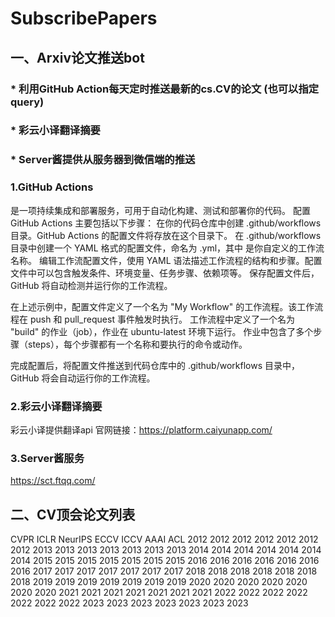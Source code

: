 # SubscribePapers

## 一、Arxiv论文推送bot
### * 利用GitHub Action每天定时推送最新的cs.CV的论文 (也可以指定query)
### * 彩云小译翻译摘要
### * Server酱提供从服务器到微信端的推送

### 1.GitHub Actions 
是一项持续集成和部署服务，可用于自动化构建、测试和部署你的代码。
配置 GitHub Actions 主要包括以下步骤：
在你的代码仓库中创建 .github/workflows 目录。GitHub Actions 的配置文件将存放在这个目录下。
在 .github/workflows 目录中创建一个 YAML 格式的配置文件，命名为 <workflow-name>.yml，其中 <workflow-name> 是你自定义的工作流名称。
编辑工作流配置文件，使用 YAML 语法描述工作流程的结构和步骤。配置文件中可以包含触发条件、环境变量、任务步骤、依赖项等。
保存配置文件后，GitHub 将自动检测并运行你的工作流程。

在上述示例中，配置文件定义了一个名为 "My Workflow" 的工作流程。该工作流程在 push 和 pull_request 事件触发时执行。
工作流程中定义了一个名为 "build" 的作业（job），作业在 ubuntu-latest 环境下运行。
作业中包含了多个步骤（steps），每个步骤都有一个名称和要执行的命令或动作。
  
完成配置后，将配置文件推送到代码仓库中的 .github/workflows 目录中，GitHub 将会自动运行你的工作流程。

### 2.彩云小译翻译摘要
彩云小译提供翻译api
官网链接：https://platform.caiyunapp.com/

### 3.Server酱服务
https://sct.ftqq.com/
  
## 二、CV顶会论文列表
CVPR	ICLR	NeurIPS	ECCV	ICCV	AAAI	ACL
2012	2012	2012	  2012	2012	2012	2012
2013	2013	2013	  2013	2013	2013	2013
2014	2014	2014	  2014	2014	2014	2014
2015	2015	2015	  2015	2015	2015	2015
2016	2016	2016	  2016	2016	2016	2016
2017	2017	2017	  2017	2017	2017	2017
2018	2018	2018	  2018	2018	2018	2018
2019	2019	2019	  2019	2019	2019	2019
2020	2020	2020	  2020	2020	2020	2020
2021	2021	2021	  2021	2021	2021	2021
2022	2022	2022	  2022	2022	2022	2022
2023	2023	2023	  2023	2023	2023	2023
  

